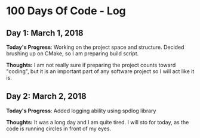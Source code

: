 # 100 Days Of Code - Log

## Day 1: March 1, 2018

**Today's Progress**: Working on the project space and structure. Decided brushing up on CMake, so I am preparing build script.

**Thoughts:** I am not really sure if preparing the project counts toward "coding", but it is an important part of any software project so I will act like it is.

## Day 2: March 2, 2018

**Today's Progress**: Added logging ability using spdlog library

**Thoughts:** It was a long day and I am quite tired. I will sto for today, as the code is running circles in front of my eyes.
